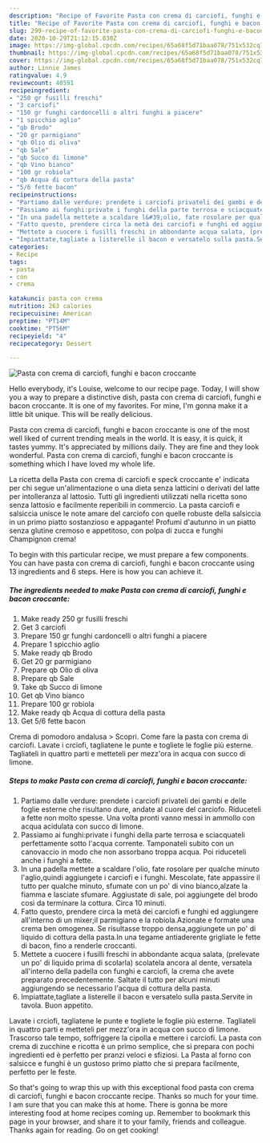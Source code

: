 ```yaml
---
description: "Recipe of Favorite Pasta con crema di carciofi, funghi e bacon croccante"
title: "Recipe of Favorite Pasta con crema di carciofi, funghi e bacon croccante"
slug: 299-recipe-of-favorite-pasta-con-crema-di-carciofi-funghi-e-bacon-croccante
date: 2020-10-29T21:12:15.030Z
image: https://img-global.cpcdn.com/recipes/65a68f5d71baa078/751x532cq70/pasta-con-crema-di-carciofi-funghi-e-bacon-croccante-recipe-main-photo.jpg
thumbnail: https://img-global.cpcdn.com/recipes/65a68f5d71baa078/751x532cq70/pasta-con-crema-di-carciofi-funghi-e-bacon-croccante-recipe-main-photo.jpg
cover: https://img-global.cpcdn.com/recipes/65a68f5d71baa078/751x532cq70/pasta-con-crema-di-carciofi-funghi-e-bacon-croccante-recipe-main-photo.jpg
author: Linnie James
ratingvalue: 4.9
reviewcount: 40591
recipeingredient:
- "250 gr fusilli freschi"
- "3 carciofi"
- "150 gr funghi cardoncelli o altri funghi a piacere"
- "1 spicchio aglio"
- "qb Brodo"
- "20 gr parmigiano"
- "qb Olio di oliva"
- "qb Sale"
- "qb Succo di limone"
- "qb Vino bianco"
- "100 gr robiola"
- "qb Acqua di cottura della pasta"
- "5/6 fette bacon"
recipeinstructions:
- "Partiamo dalle verdure: prendete i carciofi privateli dei gambi e delle foglie esterne che risultano dure, andate al cuore del carciofo. Riduceteli a fette non molto spesse. Una volta pronti vanno messi in ammollo con acqua acidulata con succo di limone."
- "Passiamo ai funghi:private i funghi della parte terrosa e sciacquateli perfettamente sotto l&#39;acqua corrente. Tamponateli subito con un canovaccio in modo che non assorbano troppa acqua. Poi riduceteli anche i funghi a fette."
- "In una padella mettete a scaldare l&#39;olio, fate rosolare per qualche minuto l&#39;aglio,quindi aggiungete i carciofi e i funghi. Mescolate, fate appassire il tutto per qualche minuto, sfumate con un po&#39; di vino bianco,alzate la fiamma e lasciate sfumare. Aggiustate di sale, poi aggiungete del brodo così da terminare la cottura. Circa 10 minuti."
- "Fatto questo, prendere circa la metà dei carciofi e funghi ed aggiungere all&#39;interno di un mixer;il parmigiano e la robiola.Azionate e formate una crema ben omogenea. Se risultasse troppo densa,aggiungete un po&#39; di liquido di cottura della pasta.In una tegame antiaderente grigliate le fette di bacon, fino a renderle croccanti."
- "Mettete a cuocere i fusilli freschi in abbondante acqua salata, (prelevate un po&#39; di liquido prima di scolarla) scolatela ancora al dente, versatela all&#39;interno della padella con funghi e carciofi, la crema che avete preparato precedentemente. Saltate il tutto per alcuni minuti aggiungendo se necessario l&#39;acqua di cottura della pasta."
- "Impiattate,tagliate a listerelle il bacon e versatelo sulla pasta.Servite in tavola. Buon appetito."
categories:
- Recipe
tags:
- pasta
- con
- crema

katakunci: pasta con crema 
nutrition: 263 calories
recipecuisine: American
preptime: "PT14M"
cooktime: "PT56M"
recipeyield: "4"
recipecategory: Dessert

---
```



![Pasta con crema di carciofi, funghi e bacon croccante](https://img-global.cpcdn.com/recipes/65a68f5d71baa078/751x532cq70/pasta-con-crema-di-carciofi-funghi-e-bacon-croccante-recipe-main-photo.jpg)

Hello everybody, it's Louise, welcome to our recipe page. Today, I will show you a way to prepare a distinctive dish, pasta con crema di carciofi, funghi e bacon croccante. It is one of my favorites. For mine, I'm gonna make it a little bit unique. This will be really delicious.

Pasta con crema di carciofi, funghi e bacon croccante is one of the most well liked of current trending meals in the world. It is easy, it is quick, it tastes yummy. It's appreciated by millions daily. They are fine and they look wonderful. Pasta con crema di carciofi, funghi e bacon croccante is something which I have loved my whole life.

La ricetta della Pasta con crema di carciofi e speck croccante e&#39; indicata per chi segue un&#39;alimentazione o una dieta senza latticini o derivati del latte per intolleranza al lattosio. Tutti gli ingredienti utilizzati nella ricetta sono senza lattosio e facilmente reperibili in commercio. La pasta carciofi e salsiccia unisce le note amare del carciofo con quelle robuste della salsiccia in un primo piatto sostanzioso e appagante! Profumi d&#39;autunno in un piatto senza glutine cremoso e appetitoso, con polpa di zucca e funghi Champignon crema!


To begin with this particular recipe, we must prepare a few components. You can have pasta con crema di carciofi, funghi e bacon croccante using 13 ingredients and 6 steps. Here is how you can achieve it.

<!--inarticleads1-->

##### The ingredients needed to make Pasta con crema di carciofi, funghi e bacon croccante:

1. Make ready 250 gr fusilli freschi
1. Get 3 carciofi
1. Prepare 150 gr funghi cardoncelli o altri funghi a piacere
1. Prepare 1 spicchio aglio
1. Make ready qb Brodo
1. Get 20 gr parmigiano
1. Prepare qb Olio di oliva
1. Prepare qb Sale
1. Take qb Succo di limone
1. Get qb Vino bianco
1. Prepare 100 gr robiola
1. Make ready qb Acqua di cottura della pasta
1. Get 5/6 fette bacon


Crema di pomodoro andalusa &gt; Scopri. Come fare la pasta con crema di carciofi. Lavate i crciofi, tagliatene le punte e togliete le foglie più esterne. Tagliateli in quattro parti e metteteli per mezz&#39;ora in acqua con succo di limone. 

<!--inarticleads2-->

##### Steps to make Pasta con crema di carciofi, funghi e bacon croccante:

1. Partiamo dalle verdure: prendete i carciofi privateli dei gambi e delle foglie esterne che risultano dure, andate al cuore del carciofo. Riduceteli a fette non molto spesse. Una volta pronti vanno messi in ammollo con acqua acidulata con succo di limone.
1. Passiamo ai funghi:private i funghi della parte terrosa e sciacquateli perfettamente sotto l&#39;acqua corrente. Tamponateli subito con un canovaccio in modo che non assorbano troppa acqua. Poi riduceteli anche i funghi a fette.
1. In una padella mettete a scaldare l&#39;olio, fate rosolare per qualche minuto l&#39;aglio,quindi aggiungete i carciofi e i funghi. Mescolate, fate appassire il tutto per qualche minuto, sfumate con un po&#39; di vino bianco,alzate la fiamma e lasciate sfumare. Aggiustate di sale, poi aggiungete del brodo così da terminare la cottura. Circa 10 minuti.
1. Fatto questo, prendere circa la metà dei carciofi e funghi ed aggiungere all&#39;interno di un mixer;il parmigiano e la robiola.Azionate e formate una crema ben omogenea. Se risultasse troppo densa,aggiungete un po&#39; di liquido di cottura della pasta.In una tegame antiaderente grigliate le fette di bacon, fino a renderle croccanti.
1. Mettete a cuocere i fusilli freschi in abbondante acqua salata, (prelevate un po&#39; di liquido prima di scolarla) scolatela ancora al dente, versatela all&#39;interno della padella con funghi e carciofi, la crema che avete preparato precedentemente. Saltate il tutto per alcuni minuti aggiungendo se necessario l&#39;acqua di cottura della pasta.
1. Impiattate,tagliate a listerelle il bacon e versatelo sulla pasta.Servite in tavola. Buon appetito.


Lavate i crciofi, tagliatene le punte e togliete le foglie più esterne. Tagliateli in quattro parti e metteteli per mezz&#39;ora in acqua con succo di limone. Trascorso tale tempo, soffriggere la cipolla e mettere i carciofi. La pasta con crema di zucchine e ricotta è un primo semplice, che si prepara con pochi ingredienti ed è perfetto per pranzi veloci e sfiziosi. La Pasta al forno con salsicce e funghi è un gustoso primo piatto che si prepara facilmente, perfetto per le feste. 

So that's going to wrap this up with this exceptional food pasta con crema di carciofi, funghi e bacon croccante recipe. Thanks so much for your time. I am sure that you can make this at home. There is gonna be more interesting food at home recipes coming up. Remember to bookmark this page in your browser, and share it to your family, friends and colleague. Thanks again for reading. Go on get cooking!
